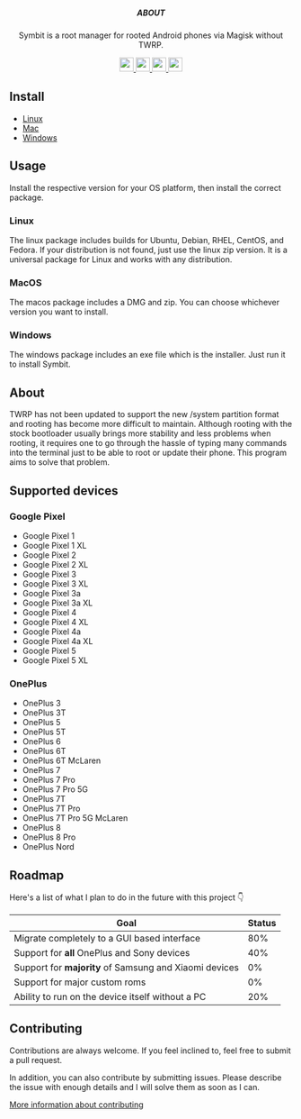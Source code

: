 <p align='center'>
  <h5 align='center'>ABOUT</h5>
  <p align='center'>
    Symbit is a root manager for rooted Android phones via Magisk without TWRP.
  </p>
</p>

<p align='center'>
  <a href='https://example.com'>
    <img src='https://img.shields.io/badge/stability-experimental-orange?style=for-the-badge' height='25'>
  </a>
  <a href='https://github.com/raphtlw/zorin/pulls'>
    <img src="https://img.shields.io/badge/PR's-welcome-limegreen?style=for-the-badge&logo=github" height='25'>
  </a>
  <a href='https://example.com'>
    <img src='https://img.shields.io/badge/build-success-green?style=for-the-badge' height='25'>
  </a>
  <a href='https://github.com/prettier/prettier'>
    <img src='https://img.shields.io/badge/code_style-prettier-ff69b4.svg?style=for-the-badge' height='25'>
  </a>
</p>

## Install

- [Linux](https://github.com/raphtlw/symbit/releases/latest/download/linux.zip)
- [Mac](https://github.com/raphtlw/symbit/releases/latest/download/macos.zip)
- [Windows](https://github.com/raphtlw/symbit/releases/latest/download/windows.zip)

## Usage

Install the respective version for your OS platform, then install the correct package.

### Linux

The linux package includes builds for Ubuntu, Debian, RHEL, CentOS, and Fedora.
If your distribution is not found, just use the linux zip version. It is a
universal package for Linux and works with any distribution.

### MacOS

The macos package includes a DMG and zip. You can choose whichever version you want
to install.

### Windows

The windows package includes an exe file which is the installer. Just run it to install Symbit.

## About

TWRP has not been updated to support the new /system partition format and rooting has become more difficult to maintain. Although rooting with the stock bootloader usually brings more stability and less problems when rooting, it requires one to go through the hassle of typing many commands into the terminal just to be able to root or update their phone. This program aims to solve that problem.

## Supported devices

### Google Pixel

- Google Pixel 1
- Google Pixel 1 XL
- Google Pixel 2
- Google Pixel 2 XL
- Google Pixel 3
- Google Pixel 3 XL
- Google Pixel 3a
- Google Pixel 3a XL
- Google Pixel 4
- Google Pixel 4 XL
- Google Pixel 4a
- Google Pixel 4a XL
- Google Pixel 5
- Google Pixel 5 XL

### OnePlus

- OnePlus 3
- OnePlus 3T
- OnePlus 5
- OnePlus 5T
- OnePlus 6
- OnePlus 6T
- OnePlus 6T McLaren
- OnePlus 7
- OnePlus 7 Pro
- OnePlus 7 Pro 5G
- OnePlus 7T
- OnePlus 7T Pro
- OnePlus 7T Pro 5G McLaren
- OnePlus 8
- OnePlus 8 Pro
- OnePlus Nord

## Roadmap

Here's a list of what I plan to do in the future with this project 👇

| Goal                                                   | Status |
| ------------------------------------------------------ | ------ |
| Migrate completely to a GUI based interface            | 80%    |
| Support for **all** OnePlus and Sony devices           | 40%    |
| Support for **majority** of Samsung and Xiaomi devices | 0%     |
| Support for major custom roms                          | 0%     |
| Ability to run on the device itself without a PC       | 20%    |

## Contributing

Contributions are always welcome. If you feel inclined to, feel free to submit a pull request.

In addition, you can also contribute by submitting issues. Please describe the issue with enough details and I will solve them as soon as I can.

[More information about contributing](https://github.com/raphtlw/symbit/blob/master/CONTRIBUTING.md)
